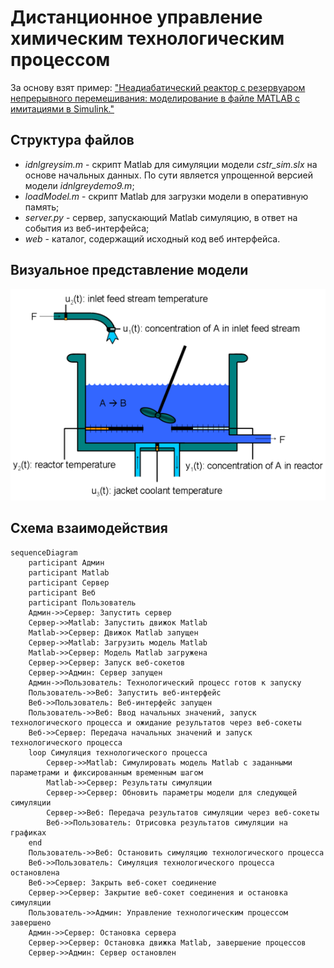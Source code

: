 # Дистанционное управление химическим технологическим процессом

За основу взят пример: ["Неадиабатический реактор с резервуаром непрерывного перемешивания: моделирование в файле MATLAB с имитациями в Simulink."](https://www.mathworks.com/help/ident/ug/non-adiabatic-continuous-stirred-tank-reactor-matlab-file-modeling-with-simulations-in-simulink.html)  

## Структура файлов
- _idnlgreysim.m_ - скрипт Matlab для симуляции модели _cstr\_sim.slx_ на основе начальных данных. По сути является упрощенной версией модели _idnlgreydemo9.m_;
- _loadModel.m_ - скрипт Matlab для загрузки модели в оперативную память;
- _server.py_ - сервер, запускающий Matlab симуляцию, в ответ на события из веб-интерфейса;
- _web_ - каталог, содержащий исходный код веб интерфейса.

## Визуальное представление модели
![Неадиабатический реактор с резервуаром непрерывного перемешивания](/cstr.png)

## Схема взаимодействия
```mermaid
sequenceDiagram
    participant Админ
    participant Matlab
    participant Сервер
    participant Веб
    participant Пользователь
    Админ->>Сервер: Запустить сервер
    Сервер->>Matlab: Запустить движок Matlab
    Matlab->>Сервер: Движок Matlab запущен
    Сервер->>Matlab: Загрузить модель Matlab
    Matlab->>Сервер: Модель Matlab загружена
    Сервер->>Сервер: Запуск веб-сокетов
    Сервер->>Админ: Сервер запущен
    Админ->>Пользователь: Технологический процесс готов к запуску
    Пользователь->>Веб: Запустить веб-интерфейс
    Веб->>Пользователь: Веб-интерфейс запущен
    Пользователь->>Веб: Ввод начальных значений, запуск технологического процесса и ожидание результатов через веб-сокеты
    Веб->>Сервер: Передача начальных значений и запуск технологического процесса
    loop Симуляция технологического процесса
        Сервер->>Matlab: Симулировать модель Matlab с заданными параметрами и фиксированным временным шагом
        Matlab->>Сервер: Результаты симуляции
        Сервер->>Сервер: Обновить параметры модели для следующей симуляции
        Сервер->>Веб: Передача результатов симуляции через веб-сокеты
        Веб->>Пользователь: Отрисовка результатов симуляции на графиках
    end
    Пользователь->>Веб: Остановить симуляцию технологического процесса
    Веб->>Пользователь: Симуляция технологического процесса остановлена
    Веб->>Сервер: Закрыть веб-сокет соединение
    Сервер->>Сервер: Закрытие веб-сокет соединения и остановка симуляции
    Пользователь->>Админ: Управление технологическим процессом завершено
    Админ->>Сервер: Остановка сервера
    Сервер->>Сервер: Остановка движка Matlab, завершение процессов
    Сервер->>Админ: Сервер остановлен
```